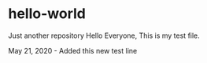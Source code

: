 # hello-world
Just another repository
Hello Everyone,
This is my test file.

May 21, 2020 - Added this new test line
